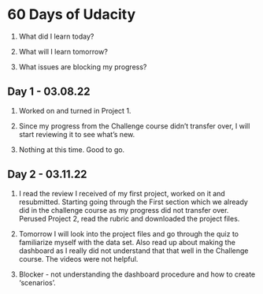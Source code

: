 # 60 Days of Udacity

1. What did I learn today?

2. What will I learn tomorrow?

3. What issues are blocking my progress?



## Day 1 - 03.08.22

1. Worked on and turned in Project 1. 

2. Since my progress from the Challenge course didn’t transfer over, I will start reviewing it to see what’s new.

3. Nothing at this time. Good to go.



## Day 2 - 03.11.22

1. I read the review I received of my first project, worked on it and resubmitted. Starting going through the First section which we already did in the challenge course as my progress did not transfer over. Perused Project 2, read the rubric and downloaded the project files.

2. Tomorrow I will look into the project files and go through the quiz to familiarize myself with the data set. Also read up about making the dashboard as I really did not understand that that well in the Challenge course. The videos were not helpful.

3. Blocker - not understanding the dashboard procedure and how to create ‘scenarios’.
